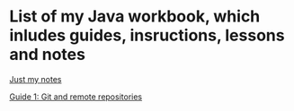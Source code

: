 # List of my Java workbook, which inludes guides, insructions, lessons and notes  
  
[Just my notes](NOTES.md)  
  
[Guide 1: Git and remote repositories](GUIDES/01_GIT_N_REPOSITORIES.md)  
  
